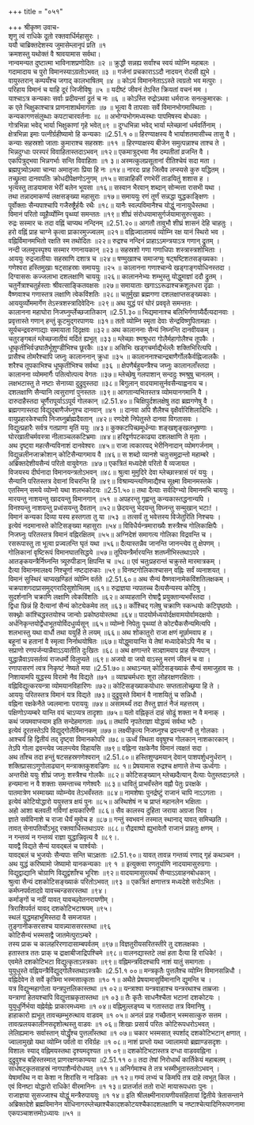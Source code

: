 +++
title = "०५१"

+++
श्रीकृष्ण उवाच-  
शृणु त्वं राधिके दूतो रक्तवार्धिर्महासुरः ।  
ययौ चाब्रिक्तदेशस्य जुमासेम्लानृपं प्रति ॥१  
क्रमशस्तु यथोक्तं वै श्रावयामास सर्वथा।  
नान्वमन्यत दुष्टात्मा भाविनाशप्रणोदितः ॥२ ॥
क्रुद्धौ सन्नह्य सर्वांश्च स्वयं व्योम्नि महाबलः ।  
गदामादाय च पुरो विमानस्याऽग्रतोऽभवत् ॥३ ॥
गर्जनां प्रचकाराऽऽदौ नादयन् रोदसी ह्युभे ।  
वायुस्तरान् कम्पयँश्च जगाद् कालभाषितम् ॥४ ॥
कोऽयं विमाननेताऽऽस्ते त्वग्रतो भव मत्पुरः ।  
परिहाय विमानं च याहि दूरं जिजीविषुः ॥५ ॥
यदीष्टं जीवनं तेऽस्ति क्रियतां वचनं मम ।  
याश्चाऽत्र कन्यकाः सर्वाः प्रदीयन्तां द्रुतं च नः ॥६ ॥
कोऽस्ति रुद्रोऽथवा धर्मराजः सनत्कुमारकः ।  
क एते भिक्षुकाश्चात्र प्राणनाशार्थमागताः ॥७ ॥
भूत्वा वै तापसाः सर्वे विमानभोगमास्थिताः ।  
कन्यकागणसंलुब्धाः कपटाचारवर्तनाः ॥८ ॥
अभोग्यभोगमध्यस्थाः पापमिषस्य बोधकाः ।  
गोत्रभिन्ना भवेद् भार्या भिक्षुकाणां गृहे भवेत्॥९ ॥
दुग्धभिन्ना भवेद् भार्या म्लेच्छानां धर्मवर्तिनाम् ।  
क्षेत्रभिन्ना इमाः पत्नीर्ग्रहीष्यामो हि कन्यकाः ॥2.51.१ ०॥
हिरण्याक्षस्य वै भार्याशतमासीच्च तासु वै ।  
कन्याः सहस्रशो जाताः कुमाराश्च सहस्रशः ॥११ ॥
हिरण्याक्षस्य बीजेन समुत्पन्नाश्च ताश्च ते ।  
भिन्नदुग्धाः परस्परं विवाहितास्तदाऽभवन् ॥१२॥
एकमात्रुद्भवा नैव दम्पतीतां व्रजन्ति वै ।  
एकपित्रुद्भवा भिन्नगर्भाः सन्ति विवाहिताः ॥१ ३॥
अस्मत्कुलप्रसूतानां रीतिश्चेयं सदा मता ।  
ब्रह्मपुत्र्योऽथवा चान्या अमातृजाः प्रिया हि नः ॥१४॥
नारदः प्राह जित्वैव लप्स्यसे कुरु यद्धितम् ।  
तच्छ्रुत्वा दानवपतिः क्रोधदीपेक्षणोऽनुगम् ॥१५॥
सान्नाहिकीं रणभेरीं ताडयितुं शशास ह ।  
भृत्यस्तु ताडयामास भेरीं बलेन भूयसा ॥१६॥
सस्वान भैरवान् शब्दान् सोन्मत्ता रासभी यथा ।  
तथा तन्नादमाकर्ण्य लक्षसङ्ख्या महासुराः ॥१७॥
समाययुः रणं तूर्णं सन्नद्धा युद्धकाङ्क्षिणः ।  
पूर्वोक्ताः सैन्यपाश्चापि गजैरुष्ट्रैर्हयैः रथैः ॥१८॥
यानैः स्वल्पविमानैश्च योद्धुं नानायुधैस्तथा ।  
विमानं परितो व्यूहैर्व्योम्नि पृथ्व्यां समन्ततः ॥१९॥
शीघ्रं संरोधयामासुर्गर्जयामासुरुत्सुकाः ।  
रुद्रः सस्मार चः तदा वह्निं चाप्यथ नन्दिनम् ॥2.51.२०॥
आगतौ तावुभौ शीघ्रं शासनं देहि चाहतुः ।  
हरो वह्निं प्राह चाग्ने कृत्वा प्राकारमुज्ज्वलम् ॥२१॥
वह्निज्वालामयं व्योम्नि रक्ष यानं स्थिरो भव ।  
वह्निर्विमानमभितो रक्षति स्म तथोदितः ॥२२॥
रुद्रश्च नन्दिनं प्राहाऽऽमन्त्रयाऽत्र गणान् द्रुतम् ।  
नन्दी जलमुपस्पृश्य सस्मार गणनायकान् ॥२३॥
सहस्रशो गणा गणाधिपाः शस्त्रास्त्रशोभिताः ।  
आययुः रुद्रजातीयाः सहस्राणि दशात्र च ॥२४॥
षण्मुखाश्च समाजग्मुः षट्षष्टिशतसङ्ख्यकाः ।  
गणेश्वरा हस्तिमुखाः षट्साहस्राः समाययुः ॥२५ ॥
कालानना गणाश्चान्ये खड्गाङ्गयोधिनस्तदा ।  
दिग्वाससः कज्जलाभा दशलक्षाणि चाययुः ॥२६॥
कालाननेभ्यः शम्भुस्तु योद्धुमाज्ञां ददौ द्रुतम् ।  
चतुर्नेत्राश्चतुर्हस्ताः श्रीवत्साङ्कितवक्षसः ॥२७॥
समायाताः खगाऽऽरूढाश्चक्रशूलधरा दृढाः ।  
वैष्णवाश्च गणास्तत्र लक्षाणि त्वेकविंशतिः ॥२८॥
चतुर्मुखा ब्रह्मगणा दशलक्षाप्तसङ्ख्यकाः ।  
आययुर्व्योममार्गेण तेऽस्त्रशस्त्रादिवेदिनः ॥२९॥
अथ युद्धं परं घोरं प्रववृते समन्ततः ।  
कालानना महाघोरा निजघ्नुर्म्लेच्छजातिकान् ॥2.51.३०॥
भिद्यमानाश्च बलिभिर्गणाग्र्यैर्दैत्यदानवाः ।  
प्रवृत्तास्ते गणान् हन्तुं कूटमुद्गरपाणयः ॥३१॥
ततो व्योम्नि स्मृता देवाः सेन्द्रविष्णुपितामहाः ।  
सूर्यचन्द्रवरुणाद्याः समायाता दिदृक्षवः ॥३२॥
अथ कालाननाः सैन्यं निघ्नन्ति दानवीयकम् ।  
चतुरङ्गबलं म्लेच्छजातीयं मर्दितं ह्यभूत् ॥३३॥
म्लेच्छाः श्मश्रुधरा गोलैर्महागोलैश्च तूपकैः ।  
धूष्कृतीभिर्वज्रघातैर्भूशुण्डीभिश्च छूरकैः ॥३४॥
असिभिः खड्गचर्माद्यैर्भल्लैः शक्तिभिरित्यपि ।  
प्रासैश्च तोमरैश्चापि जघ्नुः कालाननान् क्रुधा ॥३५ ॥
कालाननाश्चान्द्रबाणैर्गोलकैर्वह्निजालकैः ।  
शरैश्च तूपकाभिश्च धूष्कृतीभिश्च सर्वथा ॥३६ ॥
क्षेपणैर्बहुयन्त्रैश्च जघ्नुः कालानलाँस्तदा ।  
कालानना व्योममार्गैः पतित्वोत्पत्य वेगतः ॥३७॥
म्लेच्छेषु गलपाशान् सन्ददुः श्मश्रुषु चानलम् ।  
लक्षभटास्तु ते नष्टाः सेनाग्र्या दुद्रुवुस्तदा ॥३८॥
बिगुलान् वादयामासुर्नवसैन्याह्वनाय च।  
दशलक्षाणि सैन्यानि त्वसुराणां पुनस्ततः ॥३९॥
आगतान्यभितस्तत्र व्योमयानगमानि वै ।  
दारुदाहैस्तदा चूर्णैरापूर्याऽऽपूर्य गोलकान् ॥2.51.४०॥
चिक्षिपुर्दशलक्षेषु तदा ब्रह्मगणेषु वै ।  
ब्रह्मगणास्तदा विद्युद्बाणैर्जघ्नुश्च दानवान् ॥४१ ॥
दानवा अपि शैलैश्च वृक्षैर्वारिशिलादिभिः ।  
वायुप्रहारकेश्चापि निजघ्नुर्ब्राह्मदैवतान् ॥४२॥
रणदेशे निपेतुस्ते दानवा विगतासवः ।  
विद्युत्प्रहारैः सर्वत्र गतप्राणा मृतिं ययुः ॥४३॥
कुक्कटपिच्छमूर्धन्याः शङ्खशृङ्खलभूषणाः ।  
घोरखातीचर्मवस्त्रा नीलाञ्चलकटिभ्रमाः ॥४४॥
हरिद्वर्णपटकाढ्या दशलक्षाणि ते मृताः ।  
अथ दृष्ट्वा महत्सैन्यविनाशं दानवेश्वरः ॥४५॥
राजा त्वकारयद् भेरीनिनादान् व्योमगर्जनाम् ।  
विद्युन्नलीनजाक्रोशान् कोटिसैन्यागमाय वै ॥४६॥
स शब्दो व्यानशे चतुःसमुद्रान्तो महाम्बरे ।  
अब्रिक्तदेशीयसैन्यं परितो वायुवेगतः ॥४७॥
एकत्रितं मध्यदेशे परितो वै व्यजायत ।  
विजयस्य दीर्घनादा विमानयन्त्रतोऽभवन् ॥४८॥
श्रुत्वा मुमुदिरे देवा म्लेच्छास्त्रासं परं ययुः ।  
सैन्यानि परितस्तत्र देवानां विचरन्ति हि ॥४९॥
विश्राम्यन्त्यणिमाद्यैश्च सूक्ष्मा विमानमस्तके ।  
एतस्मिन् समये व्योम्नो यथा शलभकोटयः ॥2.51.५०॥
तथा दैत्याः सर्वदिग्भ्यो विमानमभि चाययुः ।  
मारयन्तु नाशयन्तु खादयन्तु विमानगान् ॥५१ ॥
अपहरन्तु गृह्णन्तु कन्यकास्तद्धनान्यपि ।  
विनश्यन्तु नाशयन्तु प्रध्वंसयन्तु दैवतान् ॥५२॥
छेदयन्तु भेदयन्तु विघ्नन्तु सन्मुखान् भटाः! ।  
विमानं कन्यका दिव्या यस्य हस्तगता तु या ॥५३ ॥
तत्सर्वं तु भवेत्तस्य विजेतुरिति निश्चयः ।  
इत्येवं नदमानास्ते कोटिसङ्ख्या महासुराः ॥५४॥
विविधैर्यन्त्रमाराख्यैः शस्त्रैश्च गोलिकाक्षिपैः ।  
निजघ्नुः परितस्तत्र विमानं वह्निरक्षितम् ॥५५॥
अग्निदेशं समागत्य गोलिका विद्रवन्ति च ।  
रसरूपास्तु ता भूत्वा प्रज्वलन्ति घृतं यथा ॥५६॥
दैत्यास्तन्नैव जानन्ति जानन्त्येव तु क्षेपणम् ।  
गोलिकानां वृष्टिरूपं विमानघातसिद्धये ॥५७॥
तूपियन्त्रैर्मारयन्ति शतघ्नीभिस्तथाऽपरे ।  
आतङ्कयन्त्रैर्निघ्नन्ति त्र्यूरुपीडान् क्षिपन्ति च ॥५८॥
एवं चतुःप्रहरान्तं चक्रुस्ते मारमात्रकम् ।  
दैत्या विमानमालक्ष्य निश्चूर्णा नष्टदारुकाः ॥५९॥
विनष्टगोलिकाश्चासन् वह्निः सर्वं व्यनाशयत् ।  
विमानं सुस्थिरं चाप्यखण्डितं व्योम्नि वर्तते ॥2.51.६०॥
अथ सैन्यं वैष्णवानामेकविंशतिलक्षकम् ।  
चक्रपाशगदाप्रासमुद्गरादिसुशोभितम् ॥६१॥
रुद्राज्ञया न्यपतच्च दैत्यसैन्यस्य कोटिषु ।  
सुदर्शनानि चक्राणि लक्षाणि त्वेकविंशतिः ॥६२॥
अव्याहतानि रोषाद्वै प्रयुक्तान्यभवँस्तदा ।  
द्विधा छिन्नं हि दैत्यानां सैन्यं कोट्येकमेव तत् ॥६३॥
काँश्चिद् गलेषु चक्राणि स्कन्धयोः कटिपृष्ठयोः ।  
सक्थ्नोः कांश्चिद्धस्तयोश्च जान्वोः प्रकोष्ठयोस्तथा ॥६४॥
पादयोर्मध्ययोर्दक्षवामयोर्वामदक्षयोः ।  
अर्धनिकृन्तयोर्द्वेधाभूतयोर्विदधुर्व्यसून् ॥६५॥
व्योम्नो निपेतुः पृथ्व्यां ते कोट्यैकसैन्यमित्यपि ।  
शलभास्तु यथा वार्धौ तथा ययुर्हि ते लयम् ॥६६॥
अथ शोकातुरो राजा क्षणं मूर्छामवाप ह ।  
बहूनां च हतानां वै स्मृत्वा निर्नाथयोषितः ॥६७॥
योद्धुमायान्ति ये तेषां मध्यादेकोऽपि नैव च ।  
सप्राणो रणपर्जन्यान्नैवाऽऽयातीति दुःखितः ॥६८॥
अथ क्षणान्तरे सञ्ज्ञामवाप प्राह सैन्यपान् ।  
युद्धान्नैवाऽपसर्तव्यं राजधर्मो विलुप्यते ॥६९॥
अजयो वा जयो वाऽस्तु मरणं जीवनं च वा ।  
रणापासरणं त्वत्र निकृष्टं नेष्यते मया ॥2.51.७०॥
अथाऽन्यत् कोटिसङ्ख्याकं सैन्यं समाजुहाव सः ।  
निशायामपि युद्धस्य विरामो नैव विद्यते ॥७१ ॥
व्याघ्रचर्मधराः शूरा लोहरक्षणरक्षिताः ।  
वह्निविद्युत्करयन्त्रा व्योमयानविहारिणः ॥७२॥
कोटिसङ्ख्याकयोधारः सप्ततालोच्छ्रया हि ते ।  
आययुः परितस्तत्र विमानं यत्र विद्यते ॥७३॥
दुद्रुवुस्ते विमानं वै नाशयितुं च सन्निधौ ।  
वह्निना रक्षकेनैते ज्वलमानाः पराययुः ॥७४॥
असामर्थ्यं तदा तैस्तु ज्ञातं नैजं महत्तरम् ।  
पक्षिणोऽप्यम्बरे यान्ति वयं चाऽप्यत्र तादृशाः ॥७५॥
यतो वह्निकृतं दाहं सोढुं शक्ता न वै मनाक् ।  
कथं जयमवाप्स्याम इति सन्देहमागताः ॥७६॥
तथापि नृपतेराज्ञा योद्धव्यं सर्वथा भटैः ।  
इत्येवं दूरतस्तेऽपि विद्युद्गोलैर्विमानकम् ॥७७॥
लक्ष्यीकृत्य निजघ्नुश्च द्रवन्त्यग्नौ तु गोलकाः ।  
आश्चर्यं हि द्वितीयं तद् दृष्ट्वा विमानकोपरि ॥७८॥
ऊर्ध्वं स्थिता ववृषुश्च गोलकान् नाशकारकान् ।  
तेऽपि गोला द्रवन्त्येव ज्वलन्त्येव विहायसि ॥७९॥
वह्निना रक्षकेनैव विमानं त्वक्षतं सदा ।  
अथ ताँश्च तदा हन्तुं षटसहस्रगणेश्वरान् ॥2.51.८०॥
हस्तिशुण्ढमयान् देवान् पाशपर्शुधनुर्धरान् ।  
शक्तिप्रासाऽणुगोलाढ्यान् मन्त्राक्तकुशवज्रिणः ॥८ १॥
प्रेषयामास रुद्रश्च क्षणात्ते तेभ्य ऊर्ध्वगाः ।  
अन्तरीक्षे ययुः शीघ्रं जघ्नुः शस्त्रैश्च गोलकैः ॥८२॥
कोटिसङ्ख्यान् म्लेच्छदैत्यान् दैत्याः पेतुस्तदाऽनले ।  
हन्यमाना न वै शक्ताः समन्ताच्च गणेश्वरैः ॥८३॥
धावितुं प्राभवँस्तेन वह्नौ पेतुः प्ररक्षके ।  
पातमात्रेण भस्माख्या व्योम्न्येव तेऽभवँस्ततः ॥८४॥
नामशेषाः पुनर्द्रष्टुं राजानं चापि नाऽऽगताः ।  
इत्येवं कोटियोद्धारो ययुस्तत्र क्षयं पुनः ॥८५॥
अस्थिशेषं न च प्राप्तं महानलेन भक्षिताः ।  
अहो आशा बलवती गर्विणां क्षयकारिणी ॥८६॥
सैव कालस्य दुहिता जराया अग्रजा त्विव ।  
ज्ञाते सर्वविनाशे च राजा धैर्यं मुमोच ह ॥८७॥
गन्तुं स्वभवनं तस्मात् स्थानाद् यावत् समिच्छति ।  
तावत् सेनापतिर्योऽभूद् रक्तवार्धिस्तथाऽपरः ॥८८॥
रौद्रवाष्पो ह्युभावेतौ राजानं प्राहतुः क्षणम् ।  
न गन्तव्यं न गन्तव्यं राज्ञा युद्धान्निवृत्य वै ॥८९।.  
यावद्वै विद्यते सैन्यं यावद्बलं च पार्श्वयोः ।  
यावद्बलं च भुजयोः सैन्यपाः सन्ति चाऽक्षताः ॥2.51.९०॥
यावत् तावन्न गन्तव्यं रणाद् गृहं कथञ्चन ।  
अथ युद्धं करिष्यामो जेष्यामो यानकन्यकाः ॥९ १ ॥
इत्युक्त्वा रणतूर्याणि नादयामासुरुग्रगाः ।  
विद्युद्वाद्यानि चोग्राणि विद्युद्वंशाँश्च भूरिशः ॥९२॥
वादयामासुरत्यर्थं सैन्याऽऽवाहनबोधकान् ।  
श्रुत्वा सैन्यं दशकोटिसङ्ख्याकं परितोऽभवत् ॥९३ ॥
एकत्रितं क्षणात्तत्र मध्यदेशे सरोऽभितः ।  
कर्मघ्नपर्वतादग्रे यावच्चन्डसरस्तथा ॥९४।  
कर्माङ्गों च नदीं यावत् यावच्छ्वेतनरायणीम् ।  
त्रिराशिपर्वतं यावद् दशकोटिभटाश्रयम् ॥९५।  
स्थलं युद्धमहाभूमिस्तदा वै समजायत ।  
तुङ्गानीकसरसश्च यावन्न्याससरस्तथा ॥९६  
कोटिसैन्यं भस्मसाद्वै जातमेत्पुराऽम्बरे ।  
तस्य प्राक च कालहरिरणादासाम्बपर्वतम् ॥९७॥
विज्ञतुरीयसरितस्तीरे तु दशलक्षकाः ।  
हतास्तत्र ततः प्राक् च द्राक्षाबीजाद्रिपश्चिमे ॥९८॥
वालनद्यास्तटे लक्षं हता दैत्या हि राधिके! ।  
एवमेते दशकोटिभटा विद्युत्कृताऽस्त्रकाः ॥९९॥
वह्निमन्त्रविदश्चापि नाशं यातुं समागताः ।  
युयुधुस्ते वह्नियन्त्रैर्विद्युद्गोलैस्तथाऽस्त्रकैः ॥2.51.१ ००॥
मन्त्रकृतैः पुत्तलैश्च व्योम्नि विमानसन्निधौ ।  
वह्निदेवेन ते सर्वे कृत्रिमा भस्मसात्कृताः ॥१० १॥
अथैते प्रेषयामासुर्विमानानि द्युमन्ति च ।  
यत्र विद्युन्महागोला यन्त्रपुत्तलिकास्तथा ॥१ ०२॥
यन्त्राश्वा यन्त्रवाहाश्च यन्त्ररथाश्च ताम्रजाः ।  
यन्त्राणां हेतयश्चापि विद्युत्ताम्रकृतास्तथा ॥१ ०३॥
तैः कृतैः साधनैश्चैता भटानां दशकोटयः ।  
युयुधुर्निर्भया वह्नेर्वह्नेः प्राकारमध्यमाः ॥१ ०४॥
वह्निमुल्लङ्घ्य च गतास्तदा तत्र विमानिषु ।  
हाहाकारो ह्यभूत् तावच्छम्भुरुत्थाय वाडवम् ॥१ ०५॥
अनलं प्राह गच्छैतान् भस्मसात्कुरु सत्तम ।  
तावत्प्रलयकालीनसदृशोत्थस्तु वाडवः ॥१ ०६॥
शिखाः प्रसार्य परितः कोटिरूपधरोऽभवत् ।  
लेलिह्यमानः सर्वास्तान् योद्धृँश्च पुत्तलाँस्तथा ॥१ ०७॥
चकार भस्मसात् स्पर्शाद् दशकोटिभटान् क्षणात् ।  
ज्वालामुखो यथा व्योम्नि पर्वतो वा रविर्ग्रहः ॥१ ०८॥
नाशं प्राप्तो यथा ज्वालामयो ब्रह्माण्डसदृशः ।  
विशालः स्याद् वह्निमयस्तथा दृश्यमदृश्यत ॥१ ०९॥
दशकोटिभटास्तत्र दग्धा वाडववह्निना ।  
दुद्रुवुश्च बहिस्तस्मात् प्राणरक्षणकाम्यया ॥2.51.११ ०॥
तदा तेषां निरोधार्थं कार्तिकेयं महाबलम् ।  
सार्धषट्कृतसाहस्रं नागपाशैर्न्यरोधयत् ॥११ १॥
अनिर्गमाश्च ते तत्र भस्मीभूतास्ततोऽभवन् ।  
येषामस्थि न वा केशा न शिरांसि न नाडिकाः ॥१ १२॥
गम्यं लभ्यं च किमपि तत्र दाहे त्वभूत् किल ।  
एवं विनष्टा योद्धारो राधिके! वीरमानिनः ॥१ १३॥
प्रातर्जातं ततो राधे! मायारूपधराः पुनः ।  
राजाज्ञया सुसज्जाश्च योद्धुं मन्त्रैरुपाययुः ॥१ १४॥
इति श्रीलक्ष्मीनारायणीयसंहितायां द्वितीये त्रेतासन्ताने अब्रिक्तदेशे ब्रह्मविमानेन योधिनागरम्लेच्छाश्चैकादशकोटयश्चैकादशलक्षाणि च नष्टाश्चेत्यादिनिरूपणनामा एकपञ्चाशत्तमोऽध्यायः ॥५१ ॥
    
